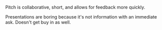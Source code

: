 Pitch is collaborative, short, and allows for feedback more quickly.

Presentations are boring because it's not information with an immediate ask. Doesn't get buy in as well.